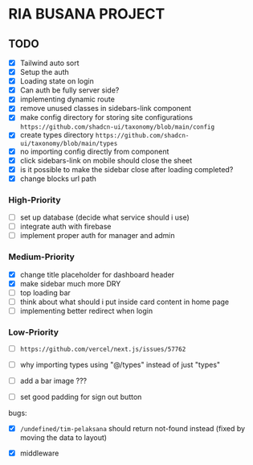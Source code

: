 # RIA BUSANA PROJECT

## TODO
- [x] Tailwind auto sort
- [x] Setup the auth
- [x] Loading state on login
- [x] Can auth be fully server side?
- [x] implementing dynamic route
- [x] remove unused classes in sidebars-link component
- [x] make config directory for storing site configurations `https://github.com/shadcn-ui/taxonomy/blob/main/config`
- [x] create types directory `https://github.com/shadcn-ui/taxonomy/blob/main/types`
- [x] no importing config directly from component
- [x] click sidebars-link on mobile should close the sheet
- [x] is it possible to make the sidebar close after loading completed?
- [x] change blocks url path

### High-Priority
- [ ] set up database (decide what service should i use)
- [ ] integrate auth with firebase
- [ ] implement proper auth for manager and admin

### Medium-Priority
- [x] change title placeholder for dashboard header
- [x] make sidebar much more DRY
- [ ] top loading bar
- [ ] think about what should i put inside card content in home page
- [ ] implementing better redirect when login

### Low-Priority
- [ ] `https://github.com/vercel/next.js/issues/57762`
- [ ] why importing types using "@/types" instead of just "types"
- [ ] add a bar image ???
- [ ] set good padding for sign out button


bugs:
- [x] `/undefined/tim-pelaksana` should return not-found instead (fixed by moving the data to layout)

- [x] middleware
